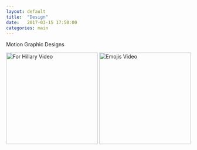 ```yaml
---
layout: default
title:  "Design"
date:   2017-03-15 17:50:00
categories: main
---
```


Motion Graphic Designs

<img src= "http://www.katekight.com/Images/ForHIllaryScreenShot.png" alt="For Hillary Video" Height="250"> 



<img src= "http://www.katekight.com/images/EmojisScreenshot.png" Alt="Emojis Video" Height="250">

